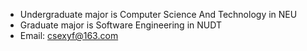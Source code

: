 - Undergraduate major is Computer Science And Technology in NEU
- Graduate major is Software Engineering in NUDT
- Email: csexyf@163.com
